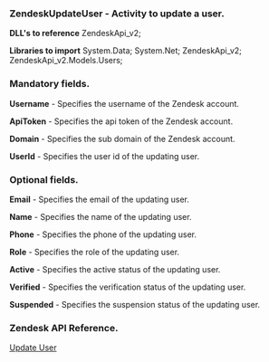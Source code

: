 ﻿
### ZendeskUpdateUser - Activity to update a user.

**DLL's to reference**
ZendeskApi_v2;

**Libraries to import**
System.Data;
System.Net;
ZendeskApi_v2;
ZendeskApi_v2.Models.Users;

### Mandatory fields.
**Username** - Specifies the username of the Zendesk account.

**ApiToken** - Specifies the api token of the Zendesk account.

**Domain** - Specifies the sub domain of the Zendesk account.

**UserId** - Specifies the user id of the updating user.

### Optional fields.
**Email** - Specifies the email of the updating user.

**Name** - Specifies the name of the updating user.

**Phone** - Specifies the phone of the updating user.

**Role** - Specifies the role of the updating user.

**Active** - Specifies the active status of the updating user.

**Verified** - Specifies the verification status of the updating user.

**Suspended** - Specifies the suspension status of the updating user.

### Zendesk API Reference.

[Update User](https://developer.zendesk.com/rest_api/docs/support/users#update-user)